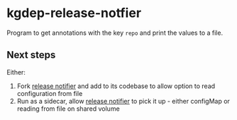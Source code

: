 # kgdep-release-notfier

Program to get annotations with the key `repo` and print the values to a file. 

## Next steps

Either:

1) Fork [release notifier](https://github.com/justwatchcom/github-releases-notifier) and add to its codebase to allow option to read configuration from file
2) Run as a sidecar, allow [release notifier](https://github.com/justwatchcom/github-releases-notifier) to pick it up - either configMap or reading from file on shared volume
